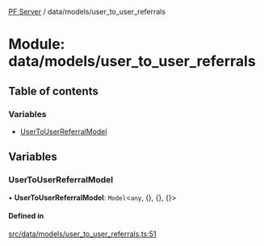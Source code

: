 [PF Server](../README.md) / data/models/user\_to\_user\_referrals

# Module: data/models/user\_to\_user\_referrals

## Table of contents

### Variables

- [UserToUserReferralModel](data_models_user_to_user_referrals.md#usertouserreferralmodel)

## Variables

### UserToUserReferralModel

• **UserToUserReferralModel**: `Model`<`any`, {}, {}, {}\>

#### Defined in

[src/data/models/user_to_user_referrals.ts:51](https://bitbucket.org/bravebits/pfserver/src/83cf3bb/src/data/models/user_to_user_referrals.ts#lines-51)
